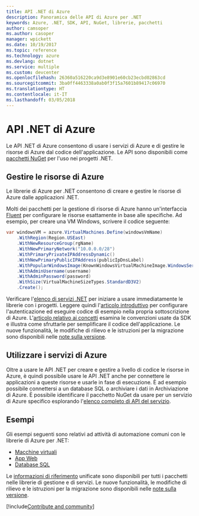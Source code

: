 ```yaml
---
title: API .NET di Azure
description: Panoramica delle API di Azure per .NET
keywords: Azure, .NET, SDK, API, NuGet, librerie, pacchetti
author: camsoper
ms.author: casoper
manager: wpickett
ms.date: 10/19/2017
ms.topic: reference
ms.technology: azure
ms.devlang: dotnet
ms.service: multiple
ms.custom: devcenter
ms.openlocfilehash: 26360a516220ca9d3e8901e60cb23ecbd02863cd
ms.sourcegitcommit: 3ba0ff4463338a0ab0f3f15a7601b89417c06970
ms.translationtype: HT
ms.contentlocale: it-IT
ms.lasthandoff: 03/05/2018
---
```

# <a name="azure-net-apis"></a>API .NET di Azure

Le API .NET di Azure consentono di usare i servizi di Azure e di gestire le risorse di Azure dal codice dell'applicazione. Le API sono disponibili come [pacchetti NuGet](/dotnet/api/overview/azure/) per l'uso nei progetti .NET. 

## <a name="manage-azure-resources"></a>Gestire le risorse di Azure

Le librerie di Azure per .NET consentono di creare e gestire le risorse di Azure dalle applicazioni .NET.

Molti dei pacchetti per la gestione di risorse di Azure hanno un'interfaccia [Fluent](dotnet-sdk-azure-concepts.md) per configurare le risorse esattamente in base alle specifiche. Ad esempio, per creare una VM Windows, scrivere il codice seguente:

```csharp
var windowsVM = azure.VirtualMachines.Define(windowsVmName)
    .WithRegion(Region.USEast)
    .WithNewResourceGroup(rgName)
    .WithNewPrimaryNetwork("10.0.0.0/28")
    .WithPrimaryPrivateIPAddressDynamic()
    .WithNewPrimaryPublicIPAddress(publicIpDnsLabel)
    .WithPopularWindowsImage(KnownWindowsVirtualMachineImage.WindowsServer2012R2Datacenter)
    .WithAdminUsername(username)
    .WithAdminPassword(password)
    .WithSize(VirtualMachineSizeTypes.StandardD3V2)
    .Create();
 ```

Verificare l'[elenco di servizi .NET](/dotnet/api/overview/azure/) per iniziare a usare immediatamente le librerie con i progetti. Leggere quindi l'[articolo introduttivo](dotnet-sdk-azure-get-started.md) per configurare l'autenticazione ed eseguire codice di esempio nella propria sottoscrizione di Azure.  L'[articolo relativo ai concetti](dotnet-sdk-azure-concepts.md) esamina le convenzioni usate da SDK e illustra come sfruttarle per semplificare il codice dell'applicazione. Le nuove funzionalità, le modifiche di rilievo e le istruzioni per la migrazione sono disponibili nelle [note sulla versione](dotnet-sdk-azure-release-notes.md).

## <a name="consume-azure-services"></a>Utilizzare i servizi di Azure

Oltre a usare le API .NET per creare e gestire a livello di codice le risorse in Azure, è quindi possibile usare le API .NET anche per connettere le applicazioni a queste risorse e usarle in fase di esecuzione.  È ad esempio possibile connettersi a un database SQL o archiviare i dati in Archiviazione di Azure.  È possibile identificare il pacchetto NuGet da usare per un servizio di Azure specifico esplorando l'[elenco completo di API del servizio](/dotnet/api/overview/azure/).  

## <a name="samples"></a>Esempi

Gli esempi seguenti sono relativi ad attività di automazione comuni con le librerie di Azure per .NET:

- [Macchine virtuali](dotnet-sdk-azure-virtual-machine-samples.md)
- [App Web](dotnet-sdk-azure-web-apps-samples.md)
- [Database SQL](dotnet-sdk-azure-sql-database-samples.md)

Le [informazioni di riferimento](/dotnet/api/overview/azure/?view=azure-dotnet) unificate sono disponibili per tutti i pacchetti nelle librerie di gestione e di servizi. Le nuove funzionalità, le modifiche di rilievo e le istruzioni per la migrazione sono disponibili nelle [note sulla versione](dotnet-sdk-azure-release-notes.md).

[!include[Contribute and community](includes/contribute.md)]